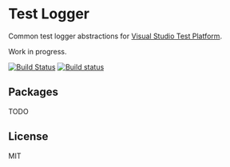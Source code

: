 # Test Logger
Common test logger abstractions for [Visual Studio Test Platform](https://gtihub.com/microsoft/vstest).

Work in progress.

[![Build Status](https://travis-ci.com/spekt/testlogger.svg?branch=master)](https://travis-ci.com/spekt/testlogger)
[![Build status](https://ci.appveyor.com/api/projects/status/73iw12g89lhlr9ir?svg=true)](https://ci.appveyor.com/project/spekt/testlogger)

## Packages
TODO
<!--
| Logger | Stable Package | Pre-release Package |
| ------ | -------------- | ------------------- |
| Xunit | [![NuGet](https://img.shields.io/nuget/v/XunitXml.TestLogger.svg)](https://www.nuget.org/packages/XunitXml.TestLogger/) | [![MyGet Pre Release](https://img.shields.io/myget/spekt/vpre/xunitxml.testlogger.svg)](https://www.myget.org/feed/spekt/package/nuget/XunitXml.TestLogger) |
-->

## License
MIT
